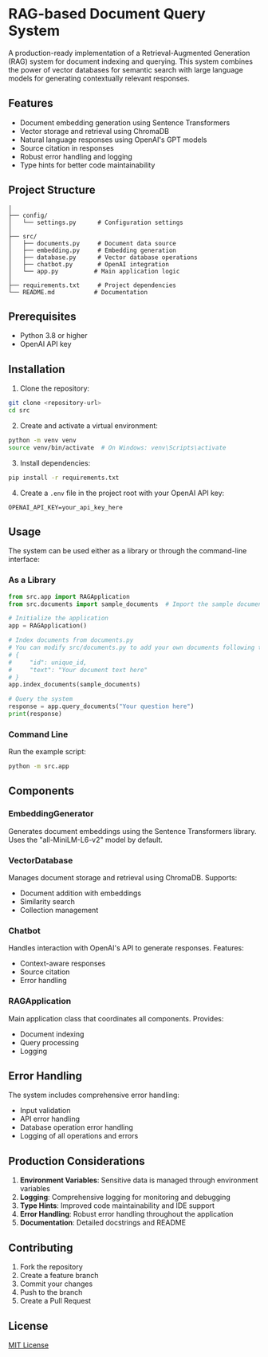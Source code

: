# RAG-based Document Query System

A production-ready implementation of a Retrieval-Augmented Generation (RAG) system for document indexing and querying. This system combines the power of vector databases for semantic search with large language models for generating contextually relevant responses.

## Features

- Document embedding generation using Sentence Transformers
- Vector storage and retrieval using ChromaDB
- Natural language responses using OpenAI's GPT models
- Source citation in responses
- Robust error handling and logging
- Type hints for better code maintainability

## Project Structure

```
│
├── config/
│   └── settings.py      # Configuration settings
│
├── src/
│   ├── documents.py     # Document data source
│   ├── embedding.py     # Embedding generation
│   ├── database.py      # Vector database operations
│   ├── chatbot.py       # OpenAI integration
│   └── app.py          # Main application logic
│
├── requirements.txt     # Project dependencies
└── README.md           # Documentation
```

## Prerequisites

- Python 3.8 or higher
- OpenAI API key

## Installation

1. Clone the repository:
```bash
git clone <repository-url>
cd src
```

2. Create and activate a virtual environment:
```bash
python -m venv venv
source venv/bin/activate  # On Windows: venv\Scripts\activate
```

3. Install dependencies:
```bash
pip install -r requirements.txt
```

4. Create a `.env` file in the project root with your OpenAI API key:
```
OPENAI_API_KEY=your_api_key_here
```

## Usage

The system can be used either as a library or through the command-line interface:

### As a Library

```python
from src.app import RAGApplication
from src.documents import sample_documents  # Import the sample documents

# Initialize the application
app = RAGApplication()

# Index documents from documents.py
# You can modify src/documents.py to add your own documents following this format:
# {
#     "id": unique_id,
#     "text": "Your document text here"
# }
app.index_documents(sample_documents)

# Query the system
response = app.query_documents("Your question here")
print(response)
```

### Command Line

Run the example script:
```bash
python -m src.app
```

## Components

### EmbeddingGenerator

Generates document embeddings using the Sentence Transformers library. Uses the "all-MiniLM-L6-v2" model by default.

### VectorDatabase

Manages document storage and retrieval using ChromaDB. Supports:
- Document addition with embeddings
- Similarity search
- Collection management

### Chatbot

Handles interaction with OpenAI's API to generate responses. Features:
- Context-aware responses
- Source citation
- Error handling

### RAGApplication

Main application class that coordinates all components. Provides:
- Document indexing
- Query processing
- Logging

## Error Handling

The system includes comprehensive error handling:
- Input validation
- API error handling
- Database operation error handling
- Logging of all operations and errors

## Production Considerations

1. **Environment Variables**: Sensitive data is managed through environment variables
2. **Logging**: Comprehensive logging for monitoring and debugging
3. **Type Hints**: Improved code maintainability and IDE support
4. **Error Handling**: Robust error handling throughout the application
5. **Documentation**: Detailed docstrings and README

## Contributing

1. Fork the repository
2. Create a feature branch
3. Commit your changes
4. Push to the branch
5. Create a Pull Request

## License

[MIT License](LICENSE)
